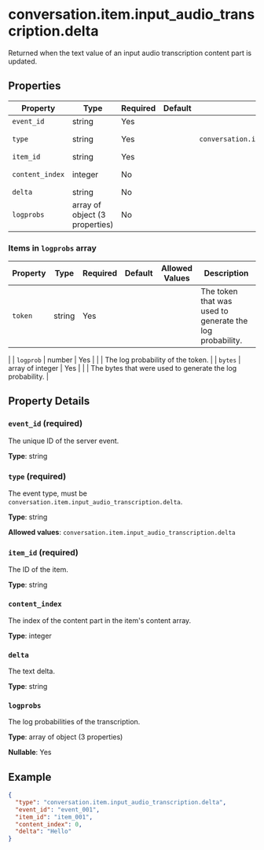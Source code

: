 # conversation.item.input_audio_transcription.delta

Returned when the text value of an input audio transcription content part is updated.


## Properties

| Property | Type | Required | Default | Allowed Values | Description |
| -------- | ---- | -------- | ------- | -------------- | ----------- |
| `event_id` | string | Yes |  |  | The unique ID of the server event. |
| `type` | string | Yes |  | `conversation.item.input_audio_transcription.delta` | The event type, must be `conversation.item.input_audio_transcription.delta`. |
| `item_id` | string | Yes |  |  | The ID of the item. |
| `content_index` | integer | No |  |  | The index of the content part in the item's content array. |
| `delta` | string | No |  |  | The text delta. |
| `logprobs` | array of object (3 properties) | No |  |  | The log probabilities of the transcription. |


### Items in `logprobs` array

| Property | Type | Required | Default | Allowed Values | Description |
| -------- | ---- | -------- | ------- | -------------- | ----------- |
| `token` | string | Yes |  |  | The token that was used to generate the log probability.
 |
| `logprob` | number | Yes |  |  | The log probability of the token.
 |
| `bytes` | array of integer | Yes |  |  | The bytes that were used to generate the log probability.
 |

## Property Details

### `event_id` (required)

The unique ID of the server event.

**Type**: string

### `type` (required)

The event type, must be `conversation.item.input_audio_transcription.delta`.

**Type**: string

**Allowed values**: `conversation.item.input_audio_transcription.delta`

### `item_id` (required)

The ID of the item.

**Type**: string

### `content_index`

The index of the content part in the item's content array.

**Type**: integer

### `delta`

The text delta.

**Type**: string

### `logprobs`

The log probabilities of the transcription.

**Type**: array of object (3 properties)

**Nullable**: Yes

## Example

```json
{
  "type": "conversation.item.input_audio_transcription.delta",
  "event_id": "event_001",
  "item_id": "item_001",
  "content_index": 0,
  "delta": "Hello"
}

```

